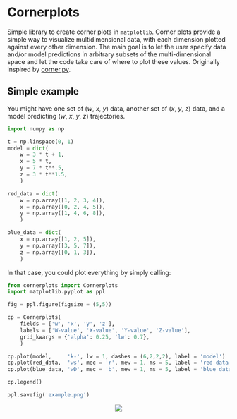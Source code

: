 # Cornerplots

Simple library to create corner plots in `matplotlib`. Corner plots provide a simple way to visualize multidimensional data, with each dimension plotted against every other dimension. The main goal is to let the user specify data and/or model predictions in arbitrary subsets of the multi-dimensional space and let the code take care of where to plot these values. Originally inspired by [corner.py](https://github.com/dfm/corner.py).

## Simple example

You might have one set of (*w*, *x*, *y*) data, another set of (*x*, *y*, *z*) data, and a model predicting (*w*, *x*, *y*, *z*) trajectories.

```py
import numpy as np

t = np.linspace(0, 1)
model = dict(
    w = 3 * t + 1,
    x = 5 * t,
    y = 7 * t**.5,
    z = 3 * t**1.5,
    )

red_data = dict(
    w = np.array([1, 2, 3, 4]),
    x = np.array([0, 2, 4, 5]),
    y = np.array([1, 4, 6, 8]),
    )

blue_data = dict(
    x = np.array([1, 2, 5]),
    y = np.array([3, 5, 7]),
    z = np.array([0, 1, 3]),
    )
```

In that case, you could plot everything by simply calling:



```py
from cornerplots import Cornerplots
import matplotlib.pyplot as ppl

fig = ppl.figure(figsize = (5,5))

cp = Cornerplots(
    fields = ['w', 'x', 'y', 'z'],
    labels = ['W-value', 'X-value', 'Y-value', 'Z-value'],
    grid_kwargs = {'alpha': 0.25, 'lw': 0.7},
    )

cp.plot(model,     'k-', lw = 1, dashes = (6,2,2,2), label = 'model')
cp.plot(red_data,  'ws', mec = 'r', mew = 1, ms = 5, label = 'red data')
cp.plot(blue_data, 'wD', mec = 'b', mew = 1, ms = 5, label = 'blue data')

cp.legend()

ppl.savefig('example.png')
```


<div align="center">
<img src="example.png">
</div>